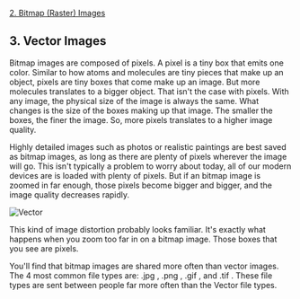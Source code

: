 [2. Bitmap (Raster) Images]()

## 3. Vector Images ##


Bitmap images are composed of pixels. A pixel is a tiny box that emits one color. Similar to how atoms and molecules are tiny pieces that make up an object, pixels are tiny boxes that come make up an image. But more molecules translates to a bigger object. That isn't the case with pixels. With any image, the physical size of the image is always the same. What changes is the size of the boxes making up that image. The smaller the boxes, the finer the image. So, more pixels translates to a higher image quality. 

Highly detailed images such as photos or realistic paintings are best saved as bitmap images, as long as there are plenty of pixels wherever the image will go. This isn't typically a problem to worry about today, all of our modern devices are is loaded with plenty of pixels. But if an bitmap image is zoomed in far enough, those pixels become bigger and bigger, and the image quality decreases rapidly.

![Vector](http://txpblog.wpengine.com/wp-content/uploads/2011/06/Vector-image.gif "Vector")

This kind of image distortion probably looks familiar. It's exactly what happens when you zoom too far in on a bitmap image. Those boxes that you see are pixels.

You'll find that bitmap images are shared more often than vector images. The 4 most common file types are: .jpg , .png , .gif , and .tif . These file types are sent between people far more often than the Vector file types.
